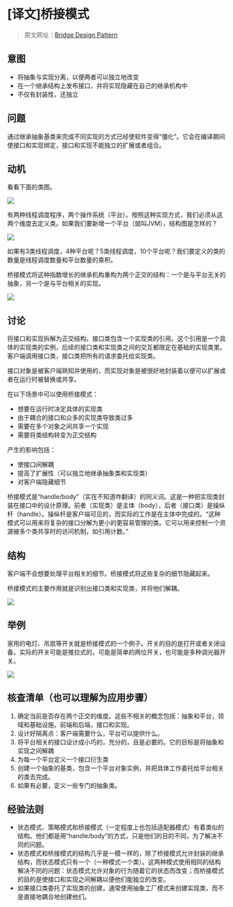 # [译文]桥接模式

> 原文网址：[Bridge Design Pattern](https://sourcemaking.com/design_patterns/bridge)

## 意图
- 将抽象与实现分离，以便两者可以独立地改变
- 在一个继承结构上发布接口，并将实现隐藏在自己的继承机构中
- 不仅有封装性，还独立

## 问题
通过继承抽象基类来完成不同实现的方式已经使软件变得“僵化”。它会在编译期间使接口和实现绑定，接口和实现不能独立的扩展或者组合。

## 动机
看看下面的类图。

![](https://sourcemaking.com/files/v2/content/patterns/Bridge.png)

有两种线程调度程序，两个操作系统（平台）。按照这种实现方式，我们必须从这两个维度去定义类。如果我们要新增一个平台（就叫JVM），结构图是怎样的？

![](https://sourcemaking.com/files/v2/content/patterns/Bridge_.png)

如果有3类线程调度，4种平台呢？5类线程调度，10个平台呢？我们要定义的类的数量是线程调度数量和平台数量的乘积。

桥接模式将这种指数增长的继承机构重构为两个正交的结构：一个是与平台无关的抽象，另一个是与平台相关的实现。

![](https://sourcemaking.com/files/v2/content/patterns/Bridge__.png)

## 讨论
将接口和实现拆解为正交结构。接口类包含一个实现类的引用。这个引用是一个具体的实现类的实例，后续的接口类和实现类之间的交互都限定在基础的实现类里。客户端调用接口类，接口类把所有的请求委托给实现类。

接口对象是被客户端熟知并使用的，而实现对象是被很好地封装着以便可以扩展或者在运行时被替换或共享。

在以下场景中可以使用桥接模式：
- 想要在运行时决定具体的实现类
- 由于耦合的接口和众多的实现类导致类过多
- 需要在多个对象之间共享一个实现
- 需要将类结构转变为正交结构

产生的影响包括：
- 使接口间解耦
- 提高了扩展性（可以独立地继承抽象类和实现类）
- 对客户端隐藏细节

桥接模式是“handle/body”（实在不知道咋翻译）的同义词。这是一种把实现类封装在接口中的设计原理。前者（实现类）是主体（body），后者（接口类）是操纵杆（handle）。操纵杆是客户端可见的，而实际的工作是在主体中完成的。“这种模式可以用来将复杂的接口分解为更小的更容易管理的类。它可以用来控制一个资源被多个类共享时的访问机制，如引用计数。”

## 结构
客户端不会想要处理平台相关的细节。桥接模式将这些复杂的细节隐藏起来。

桥接模式的主要作用就是识别出接口类和实现类，并将他们解耦。

![](https://sourcemaking.com/files/v2/content/patterns/Bridge___.png)

## 举例
家用的电灯、吊扇等开关就是桥接模式的一个例子。开关的目的是打开或者关闭设备。实际的开关可能是推拉式的，可能是简单的两位开关，也可能是多种调光器开关。

![](https://sourcemaking.com/files/v2/content/patterns/Bridge_example.png)

## 核查清单（也可以理解为应用步骤）
1. 确定当前是否存在两个正交的维度。这些不相关的概念包括：抽象和平台，领域和基础设施，前端和后端，接口和实现。
2. 设计好隔离点：客户端需要什么，平台可以提供什么。
3. 将平台相关的接口设计成小巧的，充分的，且是必要的。它的目标是将抽象和实现之间解耦
4. 为每一个平台定义一个接口衍生类
5. 创建一个抽象的基类，包含一个平台对象实例，并把具体工作委托给平台相关的类去完成。
6. 如果有必要，定义一些专门的抽象类。

## 经验法则
- 状态模式、策略模式和桥接模式（一定程度上也包括适配器模式）有着类似的结构。他们都是用“handle/body”的方式，只是他们的目的不同，为了解决不同的问题。
- 状态模式和桥接模式的结构几乎是一模一样的，除了桥接模式允许封装的继承结构，而状态模式只有一个（一种模式一个类）。这两种模式使用相同的结构解决不同的问题：状态模式允许对象的行为随着它的状态而改变；而桥接模式的目的是使接口和实现之间解耦以便他们能独立的改变。
- 如果接口类委托了实现类的创建，通常使用抽象工厂模式来创建实现类，而不是直接地耦合地创建他们。
